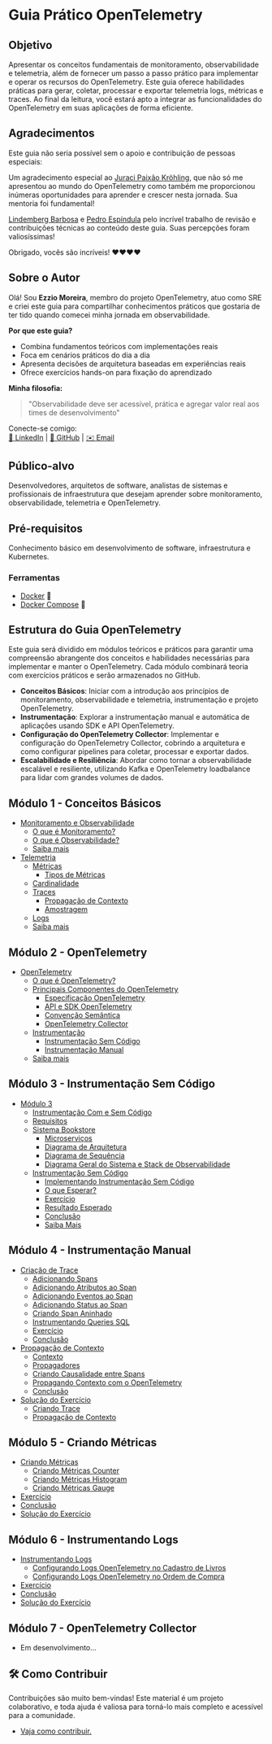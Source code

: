 
# Guia Prático OpenTelemetry

## Objetivo

Apresentar os conceitos fundamentais de monitoramento, observabilidade e telemetria, além de fornecer um passo a passo prático para implementar e operar os recursos do OpenTelemetry. Este guia oferece habilidades práticas para gerar, coletar, processar e exportar telemetria logs, métricas e traces. Ao final da leitura, você estará apto a integrar as funcionalidades do OpenTelemetry em suas aplicações de forma eficiente.

## Agradecimentos

Este guia não seria possível sem o apoio e contribuição de pessoas especiais:

Um agradecimento especial ao [Juraci Paixão Kröhling](https://www.linkedin.com/in/jpkroehling/), que não só me apresentou ao mundo do OpenTelemetry como também me proporcionou inúmeras oportunidades para aprender e crescer nesta jornada. Sua mentoria foi fundamental!

[Lindemberg Barbosa](https://www.linkedin.com/in/lindemberg-barbosa/) e [Pedro Espíndula](https://www.linkedin.com/in/pedroespindula/) pelo incrível trabalho de revisão e contribuições técnicas ao conteúdo deste guia. Suas percepções foram valiosíssimas!

Obrigado, vocês são incríveis! ❤️❤️❤️❤️

## Sobre o Autor

Olá! Sou **Ezzio Moreira**, membro do projeto OpenTelemetry, atuo como SRE e criei este guia para compartilhar conhecimentos práticos que gostaria de ter tido quando comecei minha jornada em observabilidade.

**Por que este guia?**  
- Combina fundamentos teóricos com implementações reais
- Foca em cenários práticos do dia a dia
- Apresenta decisões de arquitetura baseadas em experiências reais
- Ofrece exercícios hands-on para fixação do aprendizado

**Minha filosofia:**  
> "Observabilidade deve ser acessível, prática e agregar valor real aos times de desenvolvimento"

Conecte-se comigo:  
[🔗 LinkedIn](seu_link) | [🐙 GitHub](seu_link) | [✉️ Email](mailto:seu@email)

## Público-alvo

Desenvolvedores, arquitetos de software, analistas de sistemas e profissionais de infraestrutura que desejam aprender sobre monitoramento, observabilidade, telemetria e OpenTelemetry.

## Pré-requisitos

Conhecimento básico em desenvolvimento de software, infraestrutura e Kubernetes.

### Ferramentas

- [Docker](https://docs.docker.com/get-docker/) 🐳
- [Docker Compose](https://docs.docker.com/compose/install/) 🐳

## Estrutura do Guia OpenTelemetry

Este guia será dividido em módulos teóricos e práticos para garantir uma compreensão abrangente dos conceitos e habilidades necessárias para implementar e manter o OpenTelemetry. Cada módulo combinará teoria com exercícios práticos e serão armazenados no GitHub.

- **Conceitos Básicos**: Iniciar com a introdução aos princípios de monitoramento, observabilidade e telemetria, instrumentação e projeto OpenTelemetry.
- **Instrumentação**: Explorar a instrumentação manual e automática de aplicações usando SDK e API OpenTelemetry.
- **Configuração do OpenTelemetry Collector**: Implementar e configuração do OpenTelemetry Collector, cobrindo a arquitetura e como configurar pipelines para coletar, processar e exportar dados.
- **Escalabilidade e Resiliência**: Abordar como tornar a observabilidade escalável e resiliente, utilizando Kafka e OpenTelemetry loadbalance para lidar com grandes volumes de dados.

## Módulo 1 - Conceitos Básicos

- [Monitoramento e Observabilidade](./docs/module-1/README.md#monitoramento-e-observabilidade)
  - [O que é Monitoramento?](./docs/module-1/README.md#o-que-é-monitoramento)
  - [O que é Observabilidade?](./docs/module-1/README.md#o-que-é-observabilidade)
  - [Saiba mais](./docs/module-1/README.md#saiba-mais)
- [Telemetria](./docs/module-1/README.md#telemetria)
  - [Métricas](./docs/module-1/README.md#métricas)
    - [Tipos de Métricas](./docs/module-1/README.md#tipos-de-métricas)
  - [Cardinalidade](./docs/module-1/README.md#cardinalidade)
  - [Traces](./docs/module-1/README.md#traces)
    - [Propagação de Contexto](./docs/module-1/README.md#propagação-de-contexto)
    - [Amostragem](./docs/module-1/README.md#amostragem)
  - [Logs](./docs/module-1/README.md#logs)
  - [Saiba mais](./docs/module-1/README.md#saiba-mais)

## Módulo 2 - OpenTelemetry

- [OpenTelemetry](./docs/module-2/README.md#opentelemetry)
  - [O que é OpenTelemetry?](./docs/module-2/README.md#o-que-é-opentelemetry)
  - [Principais Componentes do OpenTelemetry](./docs/module-2/README.md#principais-componentes-do-opentelemetry)
    - [Especificação OpenTelemetry](./docs/module-2/README.md#especificação-opentelemetry)
    - [API e SDK OpenTelemetry](./docs/module-2/README.md#api-e-sdk-opentelemetry)
    - [Convenção Semântica](./docs/module-2/README.md#convenção-semântica)
    - [OpenTelemetry Collector](./docs/module-2/README.md#opentelemetry-collector)
  - [Instrumentação](./docs/module-2/README.md#instrumentação)
    - [Instrumentação Sem Código](./docs/module-2/README.md#instrumentação-sem-código)
    - [Instrumentação Manual](./docs/module-2/README)
  - [Saiba mais](./docs/module-2/README.md#saiba-mais)
  
## Módulo 3 - Instrumentação Sem Código

- [Módulo 3](./docs/module-3/README.md)
  - [Instrumentação Com e Sem Código](./docs/module-3/README.md#instrumentação-com-e-sem-código)
  - [Requisitos](./docs/module-3/README.md#requisitos)
  - [Sistema Bookstore](./docs/module-3/README.md#sistema-bookstore)
    - [Microserviços](./docs/module-3/README.md#microserviços)
    - [Diagrama de Arquitetura](./docs/module-3/README.md#diagrama-de-arquitetura)
    - [Diagrama de Sequência](./docs/module-3/README.md#diagrama-de-sequência)
    - [Diagrama Geral do Sistema e Stack de Observabilidade](./docs/module-3/README.md#diagrama-geral-do-sistema-e-stack-de-observabilidade)
  - [Instrumentação Sem Código](./docs/module-3/instrumentação-sem-código.md)
    - [Implementando Instrumentação Sem Código](./docs/module-3/instrumentação-sem-código.md#implementando-instrumentação-sem-código)
    - [O que Esperar?](./docs/module-3/instrumentação-sem-código.md#o-que-esperar)
    - [Exercício](./docs/module-3/instrumentação-sem-código.md#exercício)
    - [Resultado Esperado](./docs/module-3/instrumentação-sem-código.md#resultado-esperado)
    - [Conclusão](./docs/module-3/instrumentação-sem-código.md#conclusão)
    - [Saiba Mais](./docs/module-3/instrumentação-sem-código.md#saiba-mais)

## Módulo 4 - Instrumentação Manual

- [Criação de Trace](./docs/module-4/criando-trace.md)
  - [Adicionando Spans](./docs/module-4/criando-trace.md#adicionando-spans)
  - [Adicionando Atributos ao Span](./docs/module-4/criando-trace.md#adicionando-atributos-ao-span)
  - [Adicionando Eventos ao Span](./docs/module-4/criando-trace.md#adicionando-eventos-ao-span)
  - [Adicionando Status ao Span](./docs/module-4/criando-trace.md#adicionando-status-ao-span)
  - [Criando Span Aninhado](./docs/module-4/criando-trace.md#criando-span-aninhado)
  - [Instrumentando Queries SQL](./docs/module-4/criando-trace.md#instrumentando-queries-sql)
  - [Exercício](./docs/module-4/criando-trace.md#exercícios)
  - [Conclusão](./docs/module-4/criando-trace.md#conclusão)
- [Propagação de Contexto](./docs/module-4/propagacao-contexto.md)
  - [Contexto](./docs/module-4/propagacao-contexto.md#contexto)
  - [Propagadores](./docs/module-4/propagacao-contexto.md#propagadores)
  - [Criando Causalidade entre Spans](./docs/module-4/propagacao-contexto.md#criando-causalidade-entre-spans)
  - [Propagando Contexto com o OpenTelemetry](./docs/module-4/propagacao-contexto.md#propagando-contexto-com-o-opentelemetry)
  - [Conclusão](./docs/module-4/propagacao-contexto.md#conclusão)
- [Solução do Exercício](./docs/module-4/solucao-exercicio/README.md)
  - [Criando Trace](./docs/module-4/solucao-exercicio/criando-trace/)
  - [Propagação de Contexto](./docs/module-4/solucao-exercicio/propagacao-contexto/)

## Módulo 5 - Criando Métricas

- [Criando Métricas](./docs/module-5/criando-metrica.md)
  - [Criando Métricas Counter](./docs/module-5/criando-metrica.md#criando-métricas-counter)
  - [Criando Métricas Histogram](./docs/module-5/criando-metrica.md#criando-métricas-histogram)
  - [Criando Métricas Gauge](./docs/module-5/criando-metrica.md#criando-métricas-gauge)
- [Exercício](./docs/module-5/criando-metrica.md#exercício)
- [Conclusão](./docs/module-5/criando-metrica.md#conclusão)
- [Solução do Exercício](./docs/module-5/solucao-exercicio/README.md)

## Módulo 6 - Instrumentando Logs

- [Instrumentando Logs](./docs/module-6/instrumentando-logs.md)
  - [Configurando Logs OpenTelemetry no Cadastro de Livros](./docs/module-6/instrumentando-logs.md#configurando-logs-opentelemetry-no-cadastro-de-livros)
  - [Configurando Logs OpenTelemetry no Ordem de Compra](./docs/module-6/instrumentando-logs.md#configurando-logs-opentelemetry-no-ordem-de-compra)
- [Exercício](./docs/module-6/instrumentando-logs.md#exercício)
- [Conclusão](./docs/module-6/instrumentando-logs.md#conclusão)
- [Solução do Exercício](./docs/module-6/solucao-exercicio/REAMDE.md)

## Módulo 7 - OpenTelemetry Collector
- Em desenvolvimento...

## 🛠️ Como Contribuir

Contribuições são muito bem-vindas! Este material é um projeto colaborativo, e toda ajuda é valiosa para torná-lo mais completo e acessível para a comunidade.

- [Vaja como contribuir.](CONTRIBUTING.md)
